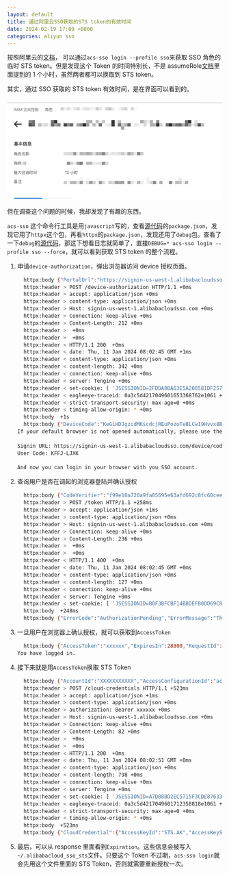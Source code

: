 ```yaml
---
layout: default
title: 通过阿里云SSO获取的STS token的有效时间
date: 2024-02-19 17:09 +0800
categories: aliyun sso
---
```


按照阿里云的[文档](https://help.aliyun.com/zh/cloudsso/user-guide/use-alibaba-cloud-cli-to-access-cloudsso-and-alibaba-cloud-resources)， 可以通过`acs-sso login --profile sso`来获取 SSO 角色的临时 STS token。但是发现这个 Token 的时间特别长，不是 assumeRole[文档](https://help.aliyun.com/zh/ram/developer-reference/api-sts-2015-04-01-assumerole?spm=5176.28426678.J_HeJR_wZokYt378dwP-lLl.37.6d4e5181BJnlS7&scm=20140722.S_help@@%E6%96%87%E6%A1%A3@@371864.S_BB1@bl+BB2@bl+RQW@ag0+os0.ID_371864-RL_assume%20role-LOC_search~UND~helpdoc~UND~item-OR_ser-V_3-P0_6)里面提到的 1 个小时，虽然两者都可以换取到 STS token。

其实，通过 SSO 获取的 STS token 有效时间，是在界面可以看到的。

<img src="/images/aliyun_role_sso.png" width="800px">

但在调查这个问题的时候，我却发现了有趣的东西。

`acs-sso` 这个命令行工具是用`javascript`写的，查看[源代码](https://github.com/aliyun/alibabacloud-sso-cli/tree/master)的`package.json`，发现它用了`httpx`这个包，再看`httpx`的`package.json`，发现还用了`debug`包。查看了一下`debug`的[源代码](https://github.com/debug-js/debug)，那这下想看日志就简单了，直接`DEBUG=* acs-sso login --profile sso --force`，就可以看到获取 STS token 的整个流程。

1. 申请`device-authorization`，弹出浏览器访问 device 授权页面。

   ```bash
     httpx:body {"PortalUrl":"https://signin-us-west-1.alibabacloudsso.com/xxx-sso/login","CodeChallenge":"Z8naQ2RM_suXH6LsDSMt-LuYv3O4ufXgCxsn1aa8QAc","ClientId":"app-vaz16tltdxs96audqf35","CodeChallengeMethod":"S256"} +0ms
     httpx:header > POST /device-authorization HTTP/1.1 +0ms
     httpx:header > accept: application/json +0ms
     httpx:header > content-type: application/json +0ms
     httpx:header > Host: signin-us-west-1.alibabacloudsso.com +0ms
     httpx:header > Connection: keep-alive +0ms
     httpx:header > Content-Length: 212 +0ms
     httpx:header >  +0ms
     httpx:header >  +0ms
     httpx:header < HTTP/1.1 200  +0ms
     httpx:header < date: Thu, 11 Jan 2024 08:02:45 GMT +1ms
     httpx:header < content-type: application/json +0ms
     httpx:header < content-length: 342 +0ms
     httpx:header < connection: keep-alive +0ms
     httpx:header < server: Tengine +0ms
     httpx:header < set-cookie: [ 'JSESSIONID=2FDDA8BA63E5A208581DF257D771644D; Path=/; HttpOnly' ] +0ms
     httpx:header < eagleeye-traceid: 0a3c5d4217049601653368762e1061 +2ms
     httpx:header < strict-transport-security: max-age=0 +0ms
     httpx:header < timing-allow-origin: * +0ms
     httpx:body  +1s
     httpx:body {"DeviceCode":"KeGiHDJgzcdMKscdcjREuPozoTeBLCw19Hvvx8BS","ExpiresIn":600,"Interval":5,"RequestId":"d1f9cdfe-2bab-4ccc-a732-7f95914c0610","UserCode":"KFFJ-LJXK","VerificationUri":"https://signin-us-west-1.alibabacloudsso.com/device/code","VerificationUriComplete":"https://signin-us-west-1.alibabacloudsso.com/device/code?user_code=KFFJ-LJXK"} +0ms
   If your default browser is not opened automatically, please use the following URL to finish the signin process.

   Signin URL: https://signin-us-west-1.alibabacloudsso.com/device/code
   User Code: KFFJ-LJXK

   And now you can login in your browser with you SSO account.
   ```

2. 查询用户是否在调起的浏览器登陆并确认授权

   ```bash
     httpx:body {"CodeVerifier":"f99e10a720a9fa85695e63afd692c8fc60cee042e20060a34477fb3fbd3c0696","ClientId":"app-vaz16tltdxs96audqf35","DeviceCode":"KeGiHDJgzcdMKscdcjREuPozoTeBLCw19Hvvx8BS","GrantType":"urn:ietf:params:oauth:grant-type:device_code"} +10ms
     httpx:header > POST /token HTTP/1.1 +258ms
     httpx:header > accept: application/json +1ms
     httpx:header > content-type: application/json +0ms
     httpx:header > Host: signin-us-west-1.alibabacloudsso.com +0ms
     httpx:header > Connection: keep-alive +0ms
     httpx:header > Content-Length: 236 +0ms
     httpx:header >  +0ms
     httpx:header >  +0ms
     httpx:header < HTTP/1.1 400  +0ms
     httpx:header < date: Thu, 11 Jan 2024 08:02:45 GMT +0ms
     httpx:header < content-type: application/json +0ms
     httpx:header < content-length: 127 +0ms
     httpx:header < connection: keep-alive +0ms
     httpx:header < server: Tengine +0ms
     httpx:header < set-cookie: [ 'JSESSIONID=B0F3BFCBF14B8DEFB0DD69C8E7CC5D18; Path=/; HttpOnly' ] +0ms
     httpx:body  +248ms
     httpx:body {"ErrorCode":"AuthorizationPending","ErrorMessage":"The device is pending.","RequestId":"71fb370b-f649-4ed0-bfc0-2e7e457a9bfc"} +0ms
   ```

3. 一旦用户在浏览器上确认授权，就可以获取到`AccessToken`

   ```bash
     httpx:body {"AccessToken":"xxxxxx","ExpiresIn":28800,"RequestId":"6407d68c-4230-4bb5-876e-da5ddbcd9d55","TokenType":"Bearer"} +0ms
   You have logged in.
   ```

4. 接下来就是用`AccessToken`换取 STS Token

   ```bash
     httpx:body {"AccountId":"XXXXXXXXXXX","AccessConfigurationId":"ac-XXXXXXXXX"} +2ms
     httpx:header > POST /cloud-credentials HTTP/1.1 +523ms
     httpx:header > accept: application/json +1ms
     httpx:header > content-type: application/json +0ms
     httpx:header > authorization: Bearer xxxxxx +0ms
     httpx:header > Host: signin-us-west-1.alibabacloudsso.com +0ms
     httpx:header > Connection: keep-alive +0ms
     httpx:header > Content-Length: 82 +0ms
     httpx:header >  +0ms
     httpx:header >  +0ms
     httpx:header < HTTP/1.1 200  +0ms
     httpx:header < date: Thu, 11 Jan 2024 08:02:51 GMT +0ms
     httpx:header < content-type: application/json +0ms
     httpx:header < content-length: 798 +0ms
     httpx:header < connection: keep-alive +0ms
     httpx:header < server: Tengine +0ms
     httpx:header < set-cookie: [ 'JSESSIONID=A7DB8BD2EC5715F3CDE8763302B67DD1; Path=/; HttpOnly' ] +0ms
     httpx:header < eagleeye-traceid: 0a3c5d4217049601712358818e1061 +0ms
     httpx:header < strict-transport-security: max-age=0 +0ms
     httpx:header < timing-allow-origin: * +0ms
     httpx:body  +523ms
     httpx:body {"CloudCredential":{"AccessKeyId":"STS.AK","AccessKeySecret":"SK","Expiration":"2024-01-11T20:02:51Z","SecurityToken":"STS.TOKEN"},"RequestId":"18dccaa8-730a-4309-b6b6-cdf8bb7f3f05"}
   ```

5. 最后，可以从 response 里面看到`Expiration`。这些信息会被写入`~/.alibabacloud_sso_sts`文件。只要这个 Token 不过期，`acs-sso login`就会先用这个文件里面的 STS Token，否则就需要重新授权一次。
